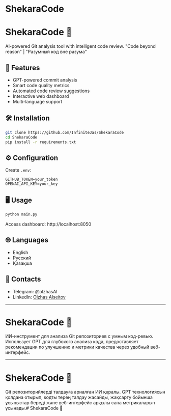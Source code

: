 # ShekaraCode

# ShekaraCode 🧠

AI-powered Git analysis tool with intelligent code review. "Code beyond reason" | "Разумный код вне разума"

## 🚀 Features
- GPT-powered commit analysis
- Smart code quality metrics
- Automated code review suggestions
- Interactive web dashboard
- Multi-language support

## 🛠 Installation
```bash
git clone https://github.com/InfiniteJas/ShekaraCode
cd ShekaraCode
pip install -r requirements.txt
```

## ⚙️ Configuration
Create `.env`:
```
GITHUB_TOKEN=your_token
OPENAI_API_KEY=your_key
```

## 🖥 Usage
```python
python main.py
```
Access dashboard: http://localhost:8050

## 🌐 Languages
- English
- Русский
- Қазақша

## 📱 Contacts
- Telegram: @olzhasAl
- LinkedIn: [Olzhas Alseitov](https://www.linkedin.com/in/olzhas-alseitov/)

---

# ShekaraCode 🧠

ИИ-инструмент для анализа Git репозиториев с умным код-ревью. Использует GPT для глубокого анализа кода, предоставляет рекомендации по улучшению и метрики качества через удобный веб-интерфейс.

---

# ShekeraCode 🧠

Git репозиторийлерді талдауға арналған ИИ құралы. GPT технологиясын қолдана отырып, кодты терең талдау жасайды, жақсарту бойынша ұсыныстар береді және веб-интерфейс арқылы сапа метрикаларын ұсынады.# ShekaraCode 🧠
